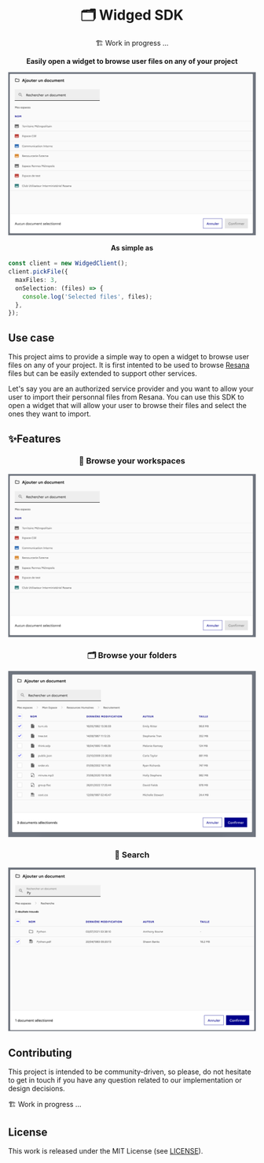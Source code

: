 <div align="center">

# 🗂️ Widged SDK

🏗️ Work in progress ...

**Easily open a widget to browse user files on any of your project**

<img src="./assets/workspaces.png" alt="" />

**As simple as**
</div>

```ts
const client = new WidgedClient();
client.pickFile({
  maxFiles: 3,
  onSelection: (files) => {
    console.log('Selected files', files);
  },
});
```






## Use case

This project aims to provide a simple way to open a widget to browse user files on any of your project. It is first intented
to be used to browse [Resana](https://resana.numerique.gouv.fr/) files but can be easily extended to support other services.

Let's say you are an authorized service provider and you want to allow your user to import their personnal
files from Resana. You can use this SDK to open a widget that will allow your user to browse their files and select the ones they want to import.




## ✨Features

<div align="center">

### 👥 Browse your workspaces

<img src="./assets/workspaces.png" alt="" />

</div>

<div align="center">

### 🗂️ Browse your folders

<img src="./assets/folder.png" alt="" />

</div>

<div align="center">

### 🔎 Search

<img src="./assets/search.png" alt="" />

</div>

## Contributing

This project is intended to be community-driven, so please, do not hesitate to
get in touch if you have any question related to our implementation or design
decisions.

🏗️ Work in progress ...

## License

This work is released under the MIT License (see [LICENSE](./LICENSE)).

